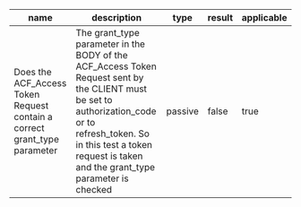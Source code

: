 | name | description | type | result | applicable |
|-----------|-------------|------|--------|------------|
|Does the ACF_Access Token Request contain a correct grant_type parameter|The grant_type parameter in the BODY of the ACF_Access Token Request sent by the CLIENT must be set to authorization_code or to refresh_token. So in this test a token request is taken and the grant_type parameter is checked|passive|false|true|
